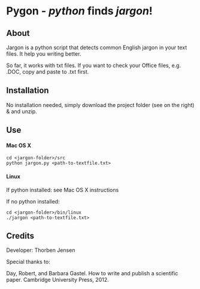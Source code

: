 Pygon - *python* finds *jargon*!
===

About
---

Jargon is a python script that detects common English jargon in your text files.
It help you writing better.

So far, it works with txt files. 
If you want to check your Office files, e.g. .DOC, copy and paste to .txt first.

Installation
---

No installation needed, simply download the project folder (see on the right) & and unzip.

Use
---
#### Mac OS X
```
cd <jargon-folder>/src
python jargon.py <path-to-textfile.txt>
```

#### Linux
If python installed: see Mac OS X instructions

If no python installed:
```
cd <jargon-folder>/bin/linux
./jargon <path-to-textfile.txt>
```


Credits
---
Developer: Thorben Jensen

Special thanks to:

Day, Robert, and Barbara Gastel. How to write and publish a scientific paper. Cambridge University Press, 2012.
